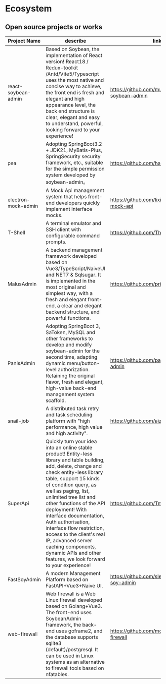 # Ecosystem

## Open source projects or works

| Project Name        | describe                                                                                                                                                                                                                                                                                                                                                                                                                                                                                                   | link                                             |
|---------------------|------------------------------------------------------------------------------------------------------------------------------------------------------------------------------------------------------------------------------------------------------------------------------------------------------------------------------------------------------------------------------------------------------------------------------------------------------------------------------------------------------------|--------------------------------------------------|
| react-soybean-admin | Based on Soybean, the implementation of React version! React18 / Redux-toolkit /Antd/Vite5/Typescript uses the most native and concise way to achieve, the front end is fresh and elegant and high appearance level, the back end structure is clear, elegant and easy to understand, powerful, looking forward to your experience!                                                                                                                                                                        | https://github.com/mufeng889/react-soybean-admin |
| pea                 | Adopting SpringBoot3.2 + JDK21, MyBatis-Plus, SpringSecurity security framework, etc., suitable for the simple permission system developed by soybean-admin。                                                                                                                                                                                                                                                                                                                                               | https://github.com/haitang1894/pea               |
| electron-mock-admin | A Mock Api management system that helps front-end developers quickly implement interface mocks.                                                                                                                                                                                                                                                                                                                                                                                                            | https://github.com/lixin59/electron-mock-api     |
| T-Shell             | A terminal emulator and SSH client with configurable command prompts.                                                                                                                                                                                                                                                                                                                                                                                                                                      | https://github.com/TheBlindM/T-Shell             |
| MalusAdmin          | A backend management framework developed based on Vue3/TypeScript/NaiveUI and NET7 & Sqlsugar. It is implemented in the most original and simplest way, with a fresh and elegant front-end, a clear and elegant backend structure, and powerful functions.                                                                                                                                                                                                                                                 | https://github.com/pridejoy/MalusAdmin           |
| PanisAdmin          | Adopting SpringBoot 3, SaToken, MySQL and other frameworks to develop and modify soybean-admin for the second time, adapting dynamic menu/button-level authorization. Retaining the original flavor, fresh and elegant, high-value back-end management system scaffold.                                                                                                                                                                                                                                    | https://github.com/paynezhuang/panis-admin       |
| snail-job           | A distributed task retry and task scheduling platform with "high performance, high value and high activity".                                                                                                                                                                                                                                                                                                                                                                                               | https://github.com/aizuda/snail-job              |
| SuperApi            | Quickly turn your idea into an online stable product! Entity-less library and table building, add, delete, change and check entity-less library table, support 15 kinds of condition query, as well as paging, list, unlimited tree list and other functions of the API deployment! With interface documentation, Auth authorisation, interface flow restriction, access to the client's real IP, advanced server caching components, dynamic APIs and other features, we look forward to your experience! | https://github.com/TmmTop/SuperApi               |
| FastSoyAdmin        | A modern Management Platform based on FastAPI+Vue3+Naive UI.                                                                                                                                                                                                                                                                                                                                                                                                                                               | https://github.com/sleep1223/fast-soy-admin      |
| web-firewall        | Web firewall is a Web Linux firewall developed based on Golang+Vue3. The front-end uses SoybeanAdmin framework, the back-end uses goframe2, and the database supports sqlite3 (default)/postgresql. It can be used in Linux systems as an alternative to firewall tools based on nfatables.                                                                                                                                                                                                                | https://github.com/moreKing/web-firewall         |

